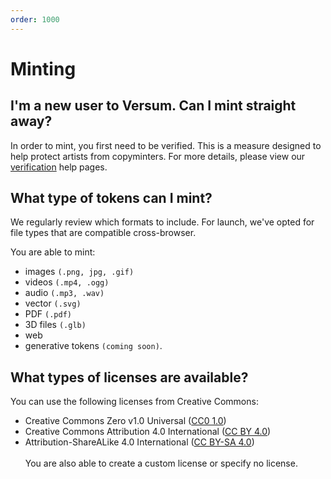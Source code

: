 ```yaml
---
order: 1000
---
```

# Minting

## I'm a new user to Versum. Can I mint straight away?

In order to mint, you first need to be verified. This is a measure designed to help protect artists from copyminters. For more details, please view our [verification](verification.md) help pages.

## What type of tokens can I mint?

We regularly review which formats to include. For launch, we've opted for file types that are compatible cross-browser.

You are able to mint:

- images `(.png, jpg, .gif)`
- videos `(.mp4, .ogg)`
- audio `(.mp3, .wav)`
- vector `(.svg)`
- PDF `(.pdf)`
- 3D files `(.glb)`
- web
- generative tokens `(coming soon)`.

## What types of licenses are available?

You can use the following licenses from Creative Commons:

- Creative Commons Zero v1.0 Universal ([CC0 1.0](https://creativecommons.org/publicdomain/zero/1.0/))
- Creative Commons Attribution 4.0 International ([CC BY 4.0](https://creativecommons.org/licenses/by/4.0/))
- Attribution-ShareALike 4.0 International ([CC BY-SA 4.0](https://creativecommons.org/licenses/by-sa/4.0/))
  <br />
  <br />
  You are also able to create a custom license or specify no license.

